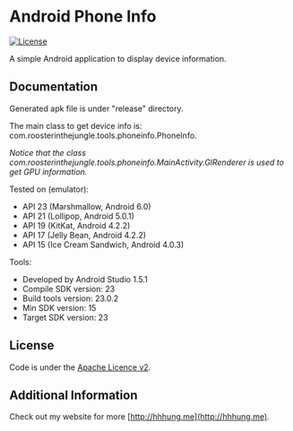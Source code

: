 Android Phone Info
===================

[![License](http://img.shields.io/:license-apache-blue.svg)](http://www.apache.org/licenses/LICENSE-2.0.html)

A simple Android application to display device information.

Documentation
-------------

Generated apk file is under "release" directory.

The main class to get device info is: com.roosterinthejungle.tools.phoneinfo.PhoneInfo.

*Notice that the class com.roosterinthejungle.tools.phoneinfo.MainActivity.GlRenderer is used to get GPU information.*

Tested on (emulator):
 + API 23 (Marshmallow, Android 6.0)
 + API 21 (Lollipop, Android 5.0.1)
 + API 19 (KitKat, Android 4.2.2)
 + API 17 (Jelly Bean, Android 4.2.2)
 + API 15 (Ice Cream Sandwich, Android 4.0.3)

Tools:
 + Developed by Android Studio 1.5.1
 + Compile SDK version: 23
 + Build tools version: 23.0.2
 + Min SDK version: 15
 + Target SDK version: 23

License
-------

Code is under the [Apache Licence v2](https://www.apache.org/licenses/LICENSE-2.0.txt).

Additional Information
-------

Check out my website for more [http://hhhung.me](http://hhhung.me).
